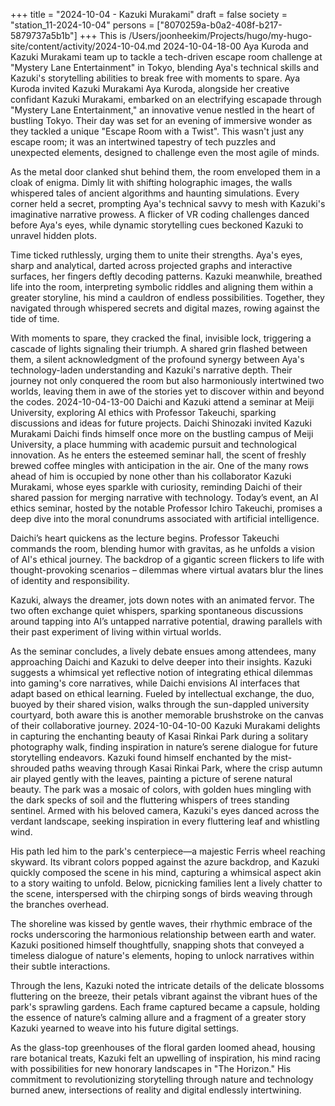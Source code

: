 +++
title = "2024-10-04 - Kazuki Murakami"
draft = false
society = "station_11-2024-10-04"
persons = ["8070259a-b0a2-408f-b217-5879737a5b1b"]
+++
This is /Users/joonheekim/Projects/hugo/my-hugo-site/content/activity/2024-10-04.md
2024-10-04-18-00
Aya Kuroda and Kazuki Murakami team up to tackle a tech-driven escape room challenge at "Mystery Lane Entertainment" in Tokyo, blending Aya's technical skills and Kazuki's storytelling abilities to break free with moments to spare.
Aya Kuroda invited Kazuki Murakami
Aya Kuroda, alongside her creative confidant Kazuki Murakami, embarked on an electrifying escapade through "Mystery Lane Entertainment," an innovative venue nestled in the heart of bustling Tokyo. Their day was set for an evening of immersive wonder as they tackled a unique "Escape Room with a Twist". This wasn't just any escape room; it was an intertwined tapestry of tech puzzles and unexpected elements, designed to challenge even the most agile of minds.

As the metal door clanked shut behind them, the room enveloped them in a cloak of enigma. Dimly lit with shifting holographic images, the walls whispered tales of ancient algorithms and haunting simulations. Every corner held a secret, prompting Aya's technical savvy to mesh with Kazuki's imaginative narrative prowess. A flicker of VR coding challenges danced before Aya's eyes, while dynamic storytelling cues beckoned Kazuki to unravel hidden plots.

Time ticked ruthlessly, urging them to unite their strengths. Aya's eyes, sharp and analytical, darted across projected graphs and interactive surfaces, her fingers deftly decoding patterns. Kazuki meanwhile, breathed life into the room, interpreting symbolic riddles and aligning them within a greater storyline, his mind a cauldron of endless possibilities. Together, they navigated through whispered secrets and digital mazes, rowing against the tide of time.

With moments to spare, they cracked the final, invisible lock, triggering a cascade of lights signaling their triumph. A shared grin flashed between them, a silent acknowledgment of the profound synergy between Aya's technology-laden understanding and Kazuki's narrative depth. Their journey not only conquered the room but also harmoniously intertwined two worlds, leaving them in awe of the stories yet to discover within and beyond the codes.
2024-10-04-13-00
Daichi and Kazuki attend a seminar at Meiji University, exploring AI ethics with Professor Takeuchi, sparking discussions and ideas for future projects.
Daichi Shinozaki invited Kazuki Murakami
Daichi finds himself once more on the bustling campus of Meiji University, a place humming with academic pursuit and technological innovation. As he enters the esteemed seminar hall, the scent of freshly brewed coffee mingles with anticipation in the air. One of the many rows ahead of him is occupied by none other than his collaborator Kazuki Murakami, whose eyes sparkle with curiosity, reminding Daichi of their shared passion for merging narrative with technology. Today’s event, an AI ethics seminar, hosted by the notable Professor Ichiro Takeuchi, promises a deep dive into the moral conundrums associated with artificial intelligence.

Daichi’s heart quickens as the lecture begins. Professor Takeuchi commands the room, blending humor with gravitas, as he unfolds a vision of AI's ethical journey. The backdrop of a gigantic screen flickers to life with thought-provoking scenarios – dilemmas where virtual avatars blur the lines of identity and responsibility.

Kazuki, always the dreamer, jots down notes with an animated fervor. The two often exchange quiet whispers, sparking spontaneous discussions around tapping into AI’s untapped narrative potential, drawing parallels with their past experiment of living within virtual worlds.

As the seminar concludes, a lively debate ensues among attendees, many approaching Daichi and Kazuki to delve deeper into their insights. Kazuki suggests a whimsical yet reflective notion of integrating ethical dilemmas into gaming's core narratives, while Daichi envisions AI interfaces that adapt based on ethical learning. Fueled by intellectual exchange, the duo, buoyed by their shared vision, walks through the sun-dappled university courtyard, both aware this is another memorable brushstroke on the canvas of their collaborative journey.
2024-10-04-10-00
Kazuki Murakami delights in capturing the enchanting beauty of Kasai Rinkai Park during a solitary photography walk, finding inspiration in nature’s serene dialogue for future storytelling endeavors.
Kazuki found himself enchanted by the mist-shrouded paths weaving through Kasai Rinkai Park, where the crisp autumn air played gently with the leaves, painting a picture of serene natural beauty. The park was a mosaic of colors, with golden hues mingling with the dark specks of soil and the fluttering whispers of trees standing sentinel. Armed with his beloved camera, Kazuki's eyes danced across the verdant landscape, seeking inspiration in every fluttering leaf and whistling wind.

His path led him to the park's centerpiece—a majestic Ferris wheel reaching skyward. Its vibrant colors popped against the azure backdrop, and Kazuki quickly composed the scene in his mind, capturing a whimsical aspect akin to a story waiting to unfold. Below, picnicking families lent a lively chatter to the scene, interspersed with the chirping songs of birds weaving through the branches overhead.

The shoreline was kissed by gentle waves, their rhythmic embrace of the rocks underscoring the harmonious relationship between earth and water. Kazuki positioned himself thoughtfully, snapping shots that conveyed a timeless dialogue of nature's elements, hoping to unlock narratives within their subtle interactions.

Through the lens, Kazuki noted the intricate details of the delicate blossoms fluttering on the breeze, their petals vibrant against the vibrant hues of the park's sprawling gardens. Each frame captured became a capsule, holding the essence of nature’s calming allure and a fragment of a greater story Kazuki yearned to weave into his future digital settings. 

As the glass-top greenhouses of the floral garden loomed ahead, housing rare botanical treats, Kazuki felt an upwelling of inspiration, his mind racing with possibilities for new honorary landscapes in "The Horizon." His commitment to revolutionizing storytelling through nature and technology burned anew, intersections of reality and digital endlessly intertwining.
